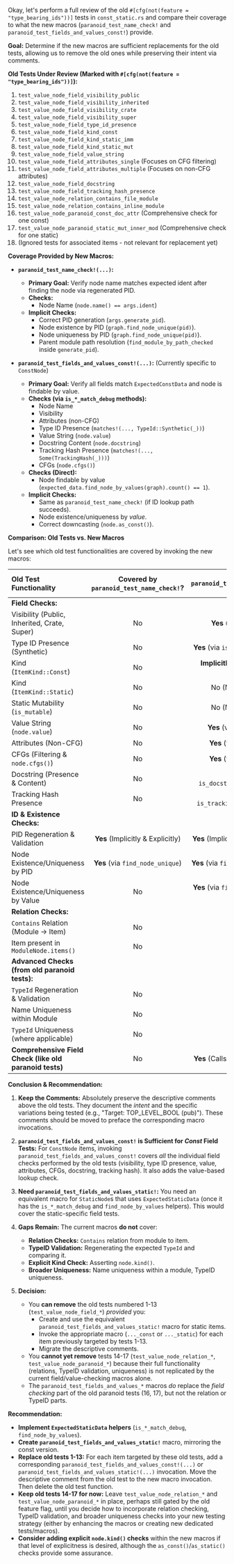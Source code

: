 Okay, let's perform a full review of the old `#[cfg(not(feature = "type_bearing_ids"))]` tests in `const_static.rs` and compare their coverage to what the new macros (`paranoid_test_name_check!` and `paranoid_test_fields_and_values_const!`) provide.

**Goal:** Determine if the new macros are sufficient replacements for the old tests, allowing us to remove the old ones while preserving their intent via comments.

**Old Tests Under Review (Marked with `#[cfg(not(feature = "type_bearing_ids"))]`):**

1.  `test_value_node_field_visibility_public`
2.  `test_value_node_field_visibility_inherited`
3.  `test_value_node_field_visibility_crate`
4.  `test_value_node_field_visibility_super`
5.  `test_value_node_field_type_id_presence`
6.  `test_value_node_field_kind_const`
7.  `test_value_node_field_kind_static_imm`
8.  `test_value_node_field_kind_static_mut`
9.  `test_value_node_field_value_string`
10. `test_value_node_field_attributes_single` (Focuses on CFG filtering)
11. `test_value_node_field_attributes_multiple` (Focuses on non-CFG attributes)
12. `test_value_node_field_docstring`
13. `test_value_node_field_tracking_hash_presence`
14. `test_value_node_relation_contains_file_module`
15. `test_value_node_relation_contains_inline_module`
16. `test_value_node_paranoid_const_doc_attr` (Comprehensive check for one const)
17. `test_value_node_paranoid_static_mut_inner_mod` (Comprehensive check for one static)
18. (Ignored tests for associated items - not relevant for replacement yet)

**Coverage Provided by New Macros:**

*   **`paranoid_test_name_check!(...)`:**
    *   **Primary Goal:** Verify node name matches expected ident after finding the node via regenerated PID.
    *   **Checks:**
        *   Node Name (`node.name() == args.ident`)
    *   **Implicit Checks:**
        *   Correct PID generation (`args.generate_pid`).
        *   Node existence by PID (`graph.find_node_unique(pid)`).
        *   Node uniqueness by PID (`graph.find_node_unique(pid)`).
        *   Parent module path resolution (`find_module_by_path_checked` inside `generate_pid`).

*   **`paranoid_test_fields_and_values_const!(...)`:** (Currently specific to `ConstNode`)
    *   **Primary Goal:** Verify all fields match `ExpectedConstData` and node is findable by value.
    *   **Checks (via `is_*_match_debug` methods):**
        *   Node Name
        *   Visibility
        *   Attributes (non-CFG)
        *   Type ID Presence (`matches!(..., TypeId::Synthetic(_))`)
        *   Value String (`node.value`)
        *   Docstring Content (`node.docstring`)
        *   Tracking Hash Presence (`matches!(..., Some(TrackingHash(_)))`)
        *   CFGs (`node.cfgs()`)
    *   **Checks (Direct):**
        *   Node findable by value (`expected_data.find_node_by_values(graph).count() == 1`).
    *   **Implicit Checks:**
        *   Same as `paranoid_test_name_check!` (if ID lookup path succeeds).
        *   Node existence/uniqueness by *value*.
        *   Correct downcasting (`node.as_const()`).

**Comparison: Old Tests vs. New Macros**

Let's see which old test functionalities are covered by invoking the new macros:

| Old Test Functionality                                  | Covered by `paranoid_test_name_check!`? | Covered by `paranoid_test_fields_and_values_const!` (for Const)? | Notes                                                                                                |
| :------------------------------------------------------ | :-------------------------------------: | :---------------------------------------------------------------: | :--------------------------------------------------------------------------------------------------- |
| **Field Checks:**                                       |                                         |                                                                   |                                                                                                      |
| Visibility (Public, Inherited, Crate, Super)            | No                                      | **Yes** (via `is_vis_match_debug`)                                | Requires `ExpectedConstData` to have correct visibility.                                             |
| Type ID Presence (Synthetic)                            | No                                      | **Yes** (via `is_type_id_check_match_debug`)                      |                                                                                                      |
| Kind (`ItemKind::Const`)                                | No                                      | **Implicitly** (Macro is const-specific, checks `as_const()`)     | No explicit `node.kind()` check, but assumes const.                                                  |
| Kind (`ItemKind::Static`)                               | No                                      | No (Macro is const-specific)                                      | Needs a static version of the macro.                                                                 |
| Static Mutability (`is_mutable`)                        | No                                      | No (Macro is const-specific)                                      | Needs a static version of the macro.                                                                 |
| Value String (`node.value`)                             | No                                      | **Yes** (via `is_value_match_debug`)                              |                                                                                                      |
| Attributes (Non-CFG)                                    | No                                      | **Yes** (via `is_attr_match_debug`)                               | Covers `_attributes_multiple`.                                                                       |
| CFGs (Filtering & `node.cfgs()`)                        | No                                      | **Yes** (via `is_cfgs_match_debug`)                               | Covers `_attributes_single`'s intent by checking the final `cfgs` field.                             |
| Docstring (Presence & Content)                          | No                                      | **Yes** (via `is_docstring_contains_match_debug`)                 |                                                                                                      |
| Tracking Hash Presence                                  | No                                      | **Yes** (via `is_tracking_hash_check_match_debug`)                |                                                                                                      |
| **ID & Existence Checks:**                              |                                         |                                                                   |                                                                                                      |
| PID Regeneration & Validation                           | **Yes** (Implicitly & Explicitly)       | **Yes** (Implicitly & Explicitly, optional path)                  | Core functionality of the new approach.                                                              |
| Node Existence/Uniqueness by PID                        | **Yes** (via `find_node_unique`)        | **Yes** (via `find_node_unique`, optional path)                   |                                                                                                      |
| Node Existence/Uniqueness by Value                      | No                                      | **Yes** (via `find_node_by_values().count() == 1`)                |                                                                                                      |
| **Relation Checks:**                                    |                                         |                                                                   |                                                                                                      |
| `Contains` Relation (Module -> Item)                    | No                                      | No                                                                | **GAP:** Macros don't check graph relations.                                                         |
| Item present in `ModuleNode.items()`                    | No                                      | No                                                                | **GAP:** Related to the `Contains` check.                                                            |
| **Advanced Checks (from old paranoid tests):**          |                                         |                                                                   |                                                                                                      |
| `TypeId` Regeneration & Validation                      | No                                      | No                                                                | **GAP:** Was present in old paranoid tests.                                                          |
| Name Uniqueness within Module                           | No                                      | No                                                                | **GAP:** Was implicitly checked by old paranoid helpers.                                             |
| `TypeId` Uniqueness (where applicable)                  | No                                      | No                                                                | **GAP:** Was checked in old paranoid tests.                                                          |
| **Comprehensive Field Check (like old paranoid tests)** | No                                      | **Yes** (Calls all `is_*_match_debug` helpers)                    | `paranoid_test_fields_and_values_const!` essentially replaces the field checks of old paranoid tests. |

**Conclusion & Recommendation:**

1.  **Keep the Comments:** Absolutely preserve the descriptive comments above the old tests. They document the *intent* and the specific variations being tested (e.g., "Target: TOP\_LEVEL\_BOOL (pub)"). These comments should be moved to preface the corresponding macro invocations.

2.  **`paranoid_test_fields_and_values_const!` is Sufficient for *Const* Field Tests:** For `ConstNode` items, invoking `paranoid_test_fields_and_values_const!` covers *all* the individual field checks performed by the old tests (visibility, type ID presence, value, attributes, CFGs, docstring, tracking hash). It also adds the value-based lookup check.

3.  **Need `paranoid_test_fields_and_values_static!`:** You need an equivalent macro for `StaticNode`s that uses `ExpectedStaticData` (once it has the `is_*_match_debug` and `find_node_by_values` helpers). This would cover the static-specific field tests.

4.  **Gaps Remain:** The current macros **do not** cover:
    *   **Relation Checks:** `Contains` relation from module to item.
    *   **TypeID Validation:** Regenerating the expected `TypeId` and comparing it.
    *   **Explicit Kind Check:** Asserting `node.kind()`.
    *   **Broader Uniqueness:** Name uniqueness within a module, TypeID uniqueness.

5.  **Decision:**
    *   You **can remove** the old tests numbered 1-13 (`test_value_node_field_*`) *provided* you:
        *   Create and use the equivalent `paranoid_test_fields_and_values_static!` macro for static items.
        *   Invoke the appropriate macro (`..._const` or `..._static`) for each item previously targeted by tests 1-13.
        *   Migrate the descriptive comments.
    *   You **cannot yet remove** tests 14-17 (`test_value_node_relation_*`, `test_value_node_paranoid_*`) because their full functionality (relations, TypeID validation, uniqueness) is not replicated by the current field/value-checking macros alone.
    *   The `paranoid_test_fields_and_values_*` macros *do* replace the *field checking* part of the old paranoid tests (16, 17), but not the relation or TypeID parts.

**Recommendation:**

*   **Implement `ExpectedStaticData` helpers** (`is_*_match_debug`, `find_node_by_values`).
*   **Create `paranoid_test_fields_and_values_static!`** macro, mirroring the const version.
*   **Replace old tests 1-13:** For each item targeted by these old tests, add a corresponding `paranoid_test_fields_and_values_const!(...)` or `paranoid_test_fields_and_values_static!(...)` invocation. Move the descriptive comment from the old test to the new macro invocation. Then delete the old test function.
*   **Keep old tests 14-17 for now:** Leave `test_value_node_relation_*` and `test_value_node_paranoid_*` in place, perhaps still gated by the old feature flag, until you decide how to incorporate relation checking, TypeID validation, and broader uniqueness checks into your new testing strategy (either by enhancing the macros or creating new dedicated tests/macros).
*   **Consider adding explicit `node.kind()` checks** within the new macros if that level of explicitness is desired, although the `as_const()`/`as_static()` checks provide some assurance.
